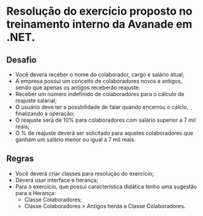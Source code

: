 # Resolução do exercício proposto no treinamento interno da Avanade em .NET.

## Desafio
- Você deverá receber o nome do colaborador, cargo e salário atual;
- A empresa possui um conceito de colaboradores novos e antigos, sendo que apenas os antigos receberão reajuste.
- Receber um número indefinido de colaboradores para o cálculo de reajuste salarial;
- O usuário deve ter a possbilidade de falar quando encerrou o cálclo, finalizando a operação;
- O reajuste será de 10% para colaboradores com salário superior a 7 mil reais;
- O % de reajuste deverá ser solicitado para aqueles colaboradores que ganham um salário menor ou igual a 7 mil reais.

## Regras
- Você deverá criar classes para resolução do exercício;
- Deverá usar interface e herança;
- Para o exercício, que possui característica didática tenho uma sugestão para a Herança:
  - Classe Colaboradores;
  - Classe Colaboradores > Antigos herda a Classe Colaboradores.
